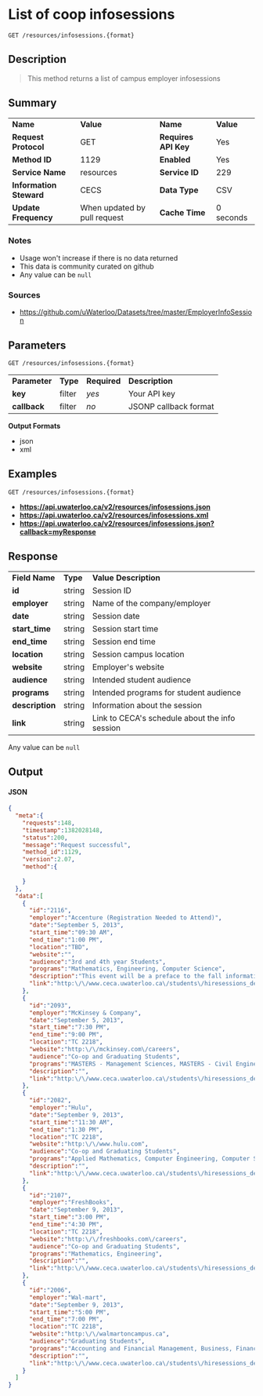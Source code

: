 # List of coop infosessions

```
GET /resources/infosessions.{format}
```

## Description

> This method returns a list of campus employer infosessions

## Summary

<table>
  <tr>
    <td><b>Name</b></td>
    <td><b>Value</b></td>
    <td><b><b>Name</b></b></td>
    <td><b>Value</b></td>
  </tr>
  <tr>
    <td><b>Request Protocol</b></td>
    <td>GET</td>
    <td><b>Requires API Key</b></td>
    <td>Yes</td>
  </tr>
  <tr>
    <td><b>Method ID</b></td>
    <td>1129</td>
    <td><b>Enabled</b></td>
    <td>Yes</td>
  </tr>
  <tr>
    <td><b>Service Name</b></td>
    <td>resources</td>
    <td><b>Service ID</b></td>
    <td>229</td>
  </tr>
  <tr>
    <td><b>Information Steward</b></td>
    <td>CECS</td>
    <td><b>Data Type</b></td>
    <td>CSV</td>
  </tr>
  <tr>
    <td><b>Update Frequency</b></td>
    <td>When updated by pull request</td>
    <td><b>Cache Time</b></td>
    <td>0 seconds</td>
  </tr>
</table>


### Notes

- Usage won't increase if there is no data returned
- This data is community curated on github
- Any value can be `null`


### Sources

- https://github.com/uWaterloo/Datasets/tree/master/EmployerInfoSession


## Parameters

```
GET /resources/infosessions.{format}
```

<table>
  <tr>
    <td><b>Parameter</b></td>
    <td><b>Type</b></td>
    <td><b><b>Required</b></b></td>
    <td><b>Description</b></td>
  </tr>
  <tr>
    <td><b>key</b></td>
    <td>filter</td>
    <td><i>yes</i></td>
    <td>Your API key</td>
  </tr>
  <tr>
    <td><b>callback</b></td>
    <td>filter</td>
    <td><i>no</i></td>
    <td>JSONP callback format</td>
  </tr>
</table>

**Output Formats**

- json
- xml


## Examples

```
GET /resources/infosessions.{format}
```

- **https://api.uwaterloo.ca/v2/resources/infosessions.json**
- **https://api.uwaterloo.ca/v2/resources/infosessions.xml**
- **https://api.uwaterloo.ca/v2/resources/infosessions.json?callback=myResponse**


## Response

<table>
  <tr>
    <td><b>Field Name</b></td>
    <td><b>Type</b></td>
    <td><b>Value Description</b></td>
  </tr>
  <tr>
    <td><b>id</b></td>
    <td>string</td>
    <td>Session ID</td>
  </tr>
  <tr>
    <td><b>employer</b></td>
    <td>string</td>
    <td>Name of the company/employer</td>
  </tr>
  <tr>
    <td><b>date</b></td>
    <td>string</td>
    <td>Session date</td>
  </tr>
  <tr>
    <td><b>start_time</b></td>
    <td>string</td>
    <td>Session start time</td>
  </tr>
  <tr>
    <td><b>end_time</b></td>
    <td>string</td>
    <td>Session end time</td>
  </tr>
  <tr>
    <td><b>location</b></td>
    <td>string</td>
    <td>Session campus location</td>
  </tr>
  <tr>
    <td><b>website</b></td>
    <td>string</td>
    <td>Employer's website</td>
  </tr>
  <tr>
    <td><b>audience</b></td>
    <td>string</td>
    <td>Intended student audience</td>
  </tr>
  <tr>
    <td><b>programs</b></td>
    <td>string</td>
    <td>Intended programs for student audience</td>
  </tr>
  <tr>
    <td><b>description</b></td>
    <td>string</td>
    <td>Information about the session</td>
  </tr>
    <tr>
    <td><b>link</b></td>
    <td>string</td>
    <td>Link to CECA's schedule about the info session</td>
  </tr>
</table>


Any value can be `null`

## Output

#### JSON

```json
{
  "meta":{
    "requests":148,
    "timestamp":1382028148,
    "status":200,
    "message":"Request successful",
    "method_id":1129,
    "version":2.07,
    "method":{
      
    }
  },
  "data":[
    {
      "id":"2116",
      "employer":"Accenture (Registration Needed to Attend)",
      "date":"September 5, 2013",
      "start_time":"09:30 AM",
      "end_time":"1:00 PM",
      "location":"TBD",
      "website":"",
      "audience":"3rd and 4th year Students",
      "programs":"Mathematics, Engineering, Computer Science",
      "description":"This event will be a preface to the fall information session.  We are offering you an opportunity to connect one-on-one with a Technology Consulting Analyst and the Executive Sponsor of the campus recruitment program.  You are welcome to ask questions pertaining to careers at Accenture, the day in the life of a Consulting Analyst, how to best prepare for a career with us, and any other questions you may have. Please register for a 15 minute session by contacting Andrew Davidson at abdavidson@uwaterloo.ca.",
      "link":"http:\/\/www.ceca.uwaterloo.ca\/students\/hiresessions_details.php?id2116"
    },
    {
      "id":"2093",
      "employer":"McKinsey & Company",
      "date":"September 5, 2013",
      "start_time":"7:30 PM",
      "end_time":"9:00 PM",
      "location":"TC 2218",
      "website":"http:\/\/mckinsey.com\/careers",
      "audience":"Co-op and Graduating Students",
      "programs":"MASTERS - Management Sciences, MASTERS - Civil Engineering, Info Tech , Engineering, Business",
      "description":"",
      "link":"http:\/\/www.ceca.uwaterloo.ca\/students\/hiresessions_details.php?id2093"
    },
    {
      "id":"2082",
      "employer":"Hulu",
      "date":"September 9, 2013",
      "start_time":"11:30 AM",
      "end_time":"1:30 PM",
      "location":"TC 2218",
      "website":"http:\/\/www.hulu.com",
      "audience":"Co-op and Graduating Students",
      "programs":"Applied Mathematics, Computer Engineering, Computer Science, Software Engineering, Systems Design Engineering",
      "description":"",
      "link":"http:\/\/www.ceca.uwaterloo.ca\/students\/hiresessions_details.php?id2082"
    },
    {
      "id":"2107",
      "employer":"FreshBooks",
      "date":"September 9, 2013",
      "start_time":"3:00 PM",
      "end_time":"4:30 PM",
      "location":"TC 2218",
      "website":"http:\/\/freshbooks.com\/careers",
      "audience":"Co-op and Graduating Students",
      "programs":"Mathematics, Engineering",
      "description":"",
      "link":"http:\/\/www.ceca.uwaterloo.ca\/students\/hiresessions_details.php?id2107"
    },
    {
      "id":"2006",
      "employer":"Wal-mart",
      "date":"September 9, 2013",
      "start_time":"5:00 PM",
      "end_time":"7:00 PM",
      "location":"TC 2218",
      "website":"http:\/\/walmartoncampus.ca",
      "audience":"Graduating Students",
      "programs":"Accounting and Financial Management, Business, Financial Management",
      "description":"",
      "link":"http:\/\/www.ceca.uwaterloo.ca\/students\/hiresessions_details.php?id2006"
    }
  ]
}
```


